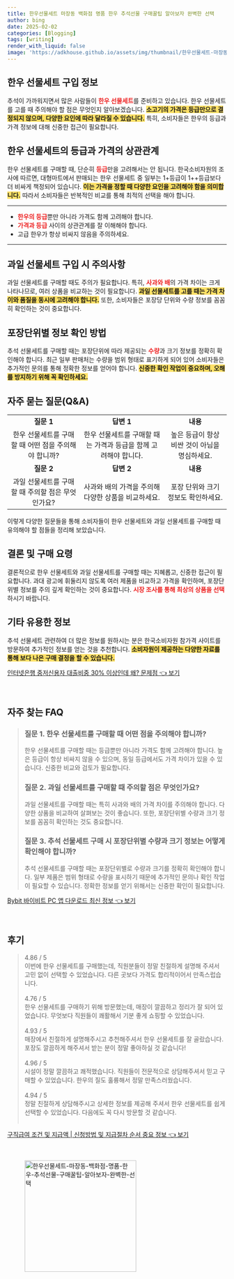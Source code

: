 ```yaml
---
title: 한우선물세트 마장동 백화점 명품 한우 추석선물 구매꿀팁 알아보자 완벽한 선택
author: bing
date: 2025-02-02
categories: [Blogging]
tags: [writing]
render_with_liquid: false
image: 'https://adkhouse.github.io/assets/img/thumbnail/한우선물세트-마장동-백화점-명품-한우-추석선물-구매꿀팁-알아보자-완벽한-선택.webp'
---
```



<h2 id='한우_선물세트_구입_정보'>한우 선물세트 구입 정보</h2>

<p>추석이 가까워지면서 많은 사람들이 <b><span style="color: #ee2323;">한우 선물세트</span></b>를 준비하고 있습니다. 한우 선물세트를 고를 때 주의해야 할 점은 무엇인지 알아보겠습니다. <b><span style="background-color: #ffe066;">소고기의 가격은 등급만으로 결정되지 않으며, 다양한 요인에 따라 달라질 수 있습니다.</span></b> 특히, 소비자들은 한우의 등급과 가격 정보에 대해 신중한 접근이 필요합니다.</p>

<h2 id='한우_선물세트의_등급과_가격_상관관계'>한우 선물세트의 등급과 가격의 상관관계</h2>

<p>한우 선물세트를 구매할 때, 단순히 <b><span style="color: #ee2323;">등급</span></b>만을 고려해서는 안 됩니다. 한국소비자원의 조사에 따르면, 대형마트에서 판매되는 한우 선물세트 중 일부는 1+등급이 1++등급보다 더 비싸게 책정되어 있습니다. <b><span style="background-color: #ffe066;">이는 가격을 정할 때 다양한 요인을 고려해야 함을 의미합니다.</span></b> 따라서 소비자들은 반복적인 비교를 통해 최적의 선택을 해야 합니다.</p>

<hr />

<ul>
    <li><b><span style="color: #ee2323;">한우의 등급</span></b>뿐만 아니라 가격도 함께 고려해야 합니다.</li>
    <li><b><span style="color: #ee2323;">가격과 등급</span></b> 사이의 상관관계를 잘 이해해야 합니다.</li>
    <li>고급 한우가 항상 비싸지 않음을 주의하세요.</li>
</ul>

<hr />

<h2 id='과일_선물세트_구입_시_주의사항'>과일 선물세트 구입 시 주의사항</h2>

<p>과일 선물세트를 구매할 때도 주의가 필요합니다. 특히, <b><span style="color: #ee2323;">사과와 배</span></b>의 가격 차이는 크게 나타나므로, 여러 상품을 비교하는 것이 필요합니다. <b><span style="background-color: #ffe066;">과일 선물세트를 고를 때는 가격 차이와 품질을 동시에 고려해야 합니다.</span></b> 또한, 소비자들은 포장당 단위와 수량 정보를 꼼꼼히 확인하는 것이 중요합니다.</p>

<h2 id='포장단위별_정보_확인_방법'>포장단위별 정보 확인 방법</h2>

<p>추석 선물세트를 구매할 때는 포장단위에 따라 제공되는 <b><span style="color: #ee2323;">수량</span></b>과 크기 정보를 정확히 확인해야 합니다. 최근 일부 판매처는 수량을 범위 형태로 표기하게 되어 있어 소비자들은 추가적인 문의를 통해 정확한 정보를 얻어야 합니다. <b><span style="background-color: #ffe066;">신중한 확인 작업이 중요하며, 오해를 방지하기 위해 꼭 확인하세요.</span></b></p>

<h2 id='자주_묻는_질문_답변'>자주 묻는 질문(Q&A)</h2>

<table>
    <tr>
        <td style="text-align: center; height: 17px;"><b>질문 1</b></td>
        <td style="text-align: center; height: 17px;"><b>답변 1</b></td>
        <td style="text-align: center; height: 17px;"><b>내용</b></td>
    </tr>
    <tr>
        <td style="text-align: center; height: 17px;">한우 선물세트를 구매할 때 어떤 점을 주의해야 합니까?</td>
        <td style="text-align: center; height: 17px;">한우 선물세트를 구매할 때는 가격과 등급을 함께 고려해야 합니다.</td>
        <td style="text-align: center; height: 17px;">높은 등급이 항상 비싼 것이 아님을 명심하세요.</td>
    </tr>
    <tr>
        <td style="text-align: center; height: 17px;"><b>질문 2</b></td>
        <td style="text-align: center; height: 17px;"><b>답변 2</b></td>
        <td style="text-align: center; height: 17px;"><b>내용</b></td>
    </tr>
    <tr>
        <td style="text-align: center; height: 17px;">과일 선물세트를 구매할 때 주의할 점은 무엇인가요?</td>
        <td style="text-align: center; height: 17px;">사과와 배의 가격을 주의해 다양한 상품을 비교하세요.</td>
        <td style="text-align: center; height: 17px;">포장 단위와 크기 정보도 확인하세요.</td>
    </tr>
</table>

<p>이렇게 다양한 질문들을 통해 소비자들이 한우 선물세트와 과일 선물세트를 구매할 때 유의해야 할 점들을 정리해 보았습니다.</p>

<h2 id='결론_및_구매_요령'>결론 및 구매 요령</h2>

<p>결론적으로 한우 선물세트와 과일 선물세트를 구매할 때는 지혜롭고, 신중한 접근이 필요합니다. 과대 광고에 휘둘리지 않도록 여러 제품을 비교하고 가격을 확인하며, 포장단위별 정보를 주의 깊게 확인하는 것이 중요합니다. <b><span style="color: #ee2323;">시장 조사를 통해 최상의 상품을 선택</span></b>하시기 바랍니다.</p>

<h2 id='기타_유용한_정보'>기타 유용한 정보</h2>

<p>추석 선물세트 관련하여 더 많은 정보를 원하시는 분은 한국소비자원 참가격 사이트를 방문하여 추가적인 정보를 얻는 것을 추천합니다. <b><span style="background-color: #ffe066;">소비자원이 제공하는 다양한 자료를 통해 보다 나은 구매 결정을 할 수 있습니다.</span></b></p>


<p><a class="click-button" title="인터넷은행 중저신용자 대출비중 30% 이상인데 왜? 문제점" href="https://adkhouse.github.io/posts/%EC%9D%B8%ED%84%B0%EB%84%B7%EC%9D%80%ED%96%89-%EC%A4%91%EC%A0%80%EC%8B%A0%EC%9A%A9%EC%9E%90-%EB%8C%80%EC%B6%9C%EB%B9%84%EC%A4%91-30-%EC%9D%B4%EC%83%81%EC%9D%B8%EB%8D%B0-%EC%99%9C-%EB%AC%B8%EC%A0%9C%EC%A0%90/" rel="dofollow">인터넷은행 중저신용자 대출비중 30% 이상인데 왜? 문제점 👈 보기</a></p><br>
<h2 id='자주_찾는_FAQ'>자주 찾는 FAQ</h2>
<div itemscope="" itemtype="https://schema.org/FAQPage"> 
<blockquote> 
<div itemscope="" itemprop="mainEntity" itemtype="https://schema.org/Question"> 
<h3 itemprop="name">질문 1. 한우 선물세트를 구매할 때 어떤 점을 주의해야 합니까?</h3> 
<div itemscope="" itemprop="acceptedAnswer" itemtype="https://schema.org/Answer"> 
<span itemprop="text"> 
<p>한우 선물세트를 구매할 때는 등급뿐만 아니라 가격도 함께 고려해야 합니다. 높은 등급이 항상 비싸지 않을 수 있으며, 동일 등급에서도 가격 차이가 있을 수 있습니다. 신중한 비교와 검토가 필요합니다.</p> 
</span> 
</div> 
</div> 

<div itemscope="" itemprop="mainEntity" itemtype="https://schema.org/Question"> 
<h3 itemprop="name">질문 2. 과일 선물세트를 구매할 때 주의할 점은 무엇인가요?</h3> 
<div itemscope="" itemprop="acceptedAnswer" itemtype="https://schema.org/Answer"> 
<span itemprop="text"> 
<p>과일 선물세트를 구매할 때는 특히 사과와 배의 가격 차이를 주의해야 합니다. 다양한 상품을 비교하여 살펴보는 것이 좋습니다. 또한, 포장단위별 수량과 크기 정보를 꼼꼼히 확인하는 것도 중요합니다.</p> 
</span> 
</div> 
</div> 

<div itemscope="" itemprop="mainEntity" itemtype="https://schema.org/Question"> 
<h3 itemprop="name">질문 3. 추석 선물세트 구매 시 포장단위별 수량과 크기 정보는 어떻게 확인해야 합니까?</h3> 
<div itemscope="" itemprop="acceptedAnswer" itemtype="https://schema.org/Answer"> 
<span itemprop="text"> 
<p>추석 선물세트를 구매할 때는 포장단위별로 수량과 크기를 정확히 확인해야 합니다. 일부 제품은 범위 형태로 수량을 표시하기 때문에 추가적인 문의나 확인 작업이 필요할 수 있습니다. 정확한 정보를 얻기 위해서는 신중한 확인이 필요합니다.</p> 
</span> 
</div> 
</div> 
</blockquote> 
</div>
<p><a class="click-button" title="Bybit 바이비트 PC 앱 다운로드 최신 정보" href="https://adkhouse.github.io/posts/Bybit-%EB%B0%94%EC%9D%B4%EB%B9%84%ED%8A%B8-PC-%EC%95%B1-%EB%8B%A4%EC%9A%B4%EB%A1%9C%EB%93%9C-%EC%B5%9C%EC%8B%A0-%EC%A0%95%EB%B3%B4/" rel="dofollow">Bybit 바이비트 PC 앱 다운로드 최신 정보 👈 보기</a></p><br>
<h2 id='후기'>후기</h2>
<div itemscope itemtype="https://schema.org/Product">
  <blockquote>
  <div itemprop="review" itemscope itemtype="https://schema.org/Review">
      <div itemprop="reviewRating" itemscope itemtype="https://schema.org/Rating"> <span itemprop="ratingValue">4.86</span> / <span itemprop="bestRating">5</span> </div>
      <span itemprop="reviewBody">이번에 한우 선물세트를 구매했는데, 직원분들이 정말 친절하게 설명해 주셔서 고민 없이 선택할 수 있었습니다. 다른 곳보다 가격도 합리적이어서 만족스럽습니다.</span>
  </div>
  <br>
  <div itemprop="review" itemscope itemtype="https://schema.org/Review">
      <div itemprop="reviewRating" itemscope itemtype="https://schema.org/Rating"> <span itemprop="ratingValue">4.76</span> / <span itemprop="bestRating">5</span> </div>
      <span itemprop="reviewBody">한우 선물세트를 구매하기 위해 방문했는데, 매장이 깔끔하고 정리가 잘 되어 있었습니다. 무엇보다 직원들이 쾌활해서 기분 좋게 쇼핑할 수 있었습니다.</span>
  </div>
  <br>
  <div itemprop="review" itemscope itemtype="https://schema.org/Review">
      <div itemprop="reviewRating" itemscope itemtype="https://schema.org/Rating"> <span itemprop="ratingValue">4.93</span> / <span itemprop="bestRating">5</span> </div>
      <span itemprop="reviewBody">매장에서 친절하게 설명해주시고 추천해주셔서 한우 선물세트를 잘 골랐습니다. 포장도 깔끔하게 해주셔서 받는 분이 정말 좋아하실 것 같습니다!</span>
  </div>
  <br>
  <div itemprop="review" itemscope itemtype="https://schema.org/Review">
      <div itemprop="reviewRating" itemscope itemtype="https://schema.org/Rating"> <span itemprop="ratingValue">4.96</span> / <span itemprop="bestRating">5</span> </div>
      <span itemprop="reviewBody">시설이 정말 깔끔하고 쾌적했습니다. 직원들이 전문적으로 상담해주셔서 믿고 구매할 수 있었습니다. 한우의 질도 훌륭해서 정말 만족스러웠습니다.</span>
  </div>
  <br>
  <div itemprop="review" itemscope itemtype="https://schema.org/Review">
      <div itemprop="reviewRating" itemscope itemtype="https://schema.org/Rating"> <span itemprop="ratingValue">4.94</span> / <span itemprop="bestRating">5</span> </div>
      <span itemprop="reviewBody">정말 친절하게 상담해주시고 상세한 정보를 제공해 주셔서 한우 선물세트를 쉽게 선택할 수 있었습니다. 다음에도 꼭 다시 방문할 것 같습니다.</span>
  </div>
  <br>
  </blockquote>
</div>
<p><a class="click-button" title="구직급여 조건 및 지급액 | 신청방법 및 지급절차 순서 중요 정보" href="https://adkhouse.github.io/posts/%EA%B5%AC%EC%A7%81%EA%B8%89%EC%97%AC-%EC%A1%B0%EA%B1%B4-%EB%B0%8F-%EC%A7%80%EA%B8%89%EC%95%A1-%EC%8B%A0%EC%B2%AD%EB%B0%A9%EB%B2%95-%EB%B0%8F-%EC%A7%80%EA%B8%89%EC%A0%88%EC%B0%A8-%EC%88%9C%EC%84%9C-%EC%A4%91%EC%9A%94-%EC%A0%95%EB%B3%B4/" rel="dofollow">구직급여 조건 및 지급액 | 신청방법 및 지급절차 순서 중요 정보 👈 보기</a></p><br>
<figure class="image"><img src="https://adkhouse.github.io/assets/img/thumbnail/한우선물세트-마장동-백화점-명품-한우-추석선물-구매꿀팁-알아보자-완벽한-선택.webp" alt="한우선물세트-마장동-백화점-명품-한우-추석선물-구매꿀팁-알아보자-완벽한-선택" width="256" height="256"></figure>